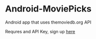 # Android-MoviePicks
Android app that uses themoviedb.org API

Requres and API Key, sign up <a href="https://www.themoviedb.org/">here</a>
